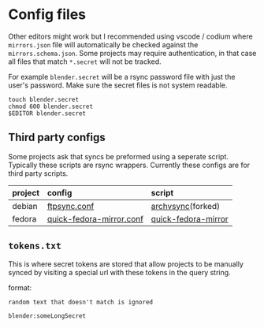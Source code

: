 # Config files

Other editors might work but I recommended using vscode / codium where `mirrors.json` file will automatically be checked against the `mirrors.schema.json`. Some projects may require authentication, in that case all files that match `*.secret` will not be tracked.

For example `blender.secret` will be a rsync password file with just the user's password. Make sure the secret files is not system readable.

```text
touch blender.secret
chmod 600 blender.secret
$EDITOR blender.secret
```

## Third party configs

Some projects ask that syncs be preformed using a seperate script. Typically these scripts are rsync wrappers. Currently these configs are for third party scripts.

| project | config                                               | script                                                       |
| :------ | :--------------------------------------------------- | :----------------------------------------------------------- |  
| debian  | [ftpsync.conf](ftpsync.conf)                         | [archvsync](https://github.com/COSI-Lab/archvsync)(forked)   |
| fedora  | [quick-fedora-mirror.conf](quick-fedora-mirror.conf) | [quick-fedora-mirror](https://pagure.io/quick-fedora-mirror) |

## `tokens.txt`

This is where secret tokens are stored that allow projects to be manually synced by visiting a special url with these tokens in the query string.

format:

```text
random text that doesn't match is ignored

blender:someLongSecret
```
